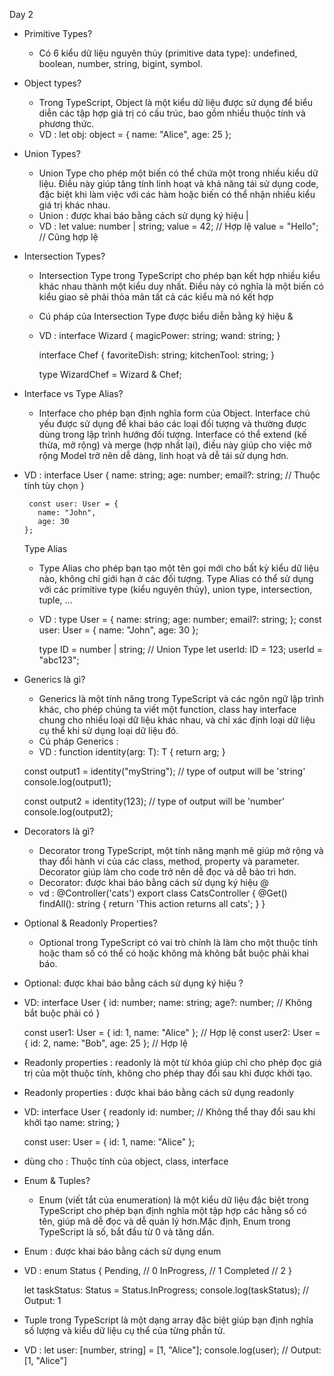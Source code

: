 Day 2

- Primitive Types?

  - Có 6 kiểu dữ liệu nguyên thủy (primitive data type): undefined, boolean, number, string, bigint, symbol.

- Object types?

  - Trong TypeScript, Object là một kiểu dữ liệu được sử dụng để biểu diễn các tập hợp giá trị có cấu trúc, bao gồm nhiều thuộc tính và phương thức.
  - VD : let obj: object = { name: "Alice", age: 25 };

- Union Types?

  - Union Type cho phép một biến có thể chứa một trong nhiều kiểu dữ liệu. Điều này giúp tăng tính linh hoạt và khả năng tái sử dụng code, đặc biệt khi làm việc với các hàm hoặc biến có thể nhận nhiều kiểu giá trị khác nhau.
  - Union : được khai báo bằng cách sử dụng ký hiệu |
  - VD : let value: number | string;
    value = 42; // Hợp lệ
    value = "Hello"; // Cũng hợp lệ

- Intersection Types?

  - Intersection Type trong TypeScript cho phép bạn kết hợp nhiều kiểu khác nhau thành một kiểu duy nhất. Điều này có nghĩa là một biến có kiểu giao sẽ phải thỏa mãn tất cả các kiểu mà nó kết hợp
  - Cú pháp của Intersection Type được biểu diễn bằng ký hiệu &
  - VD : interface Wizard {
    magicPower: string;
    wand: string;
    }

    interface Chef {
    favoriteDish: string;
    kitchenTool: string;
    }

    type WizardChef = Wizard & Chef;

- Interface vs Type Alias?
  - Interface cho phép bạn định nghĩa form của Object. Interface chủ yếu được sử dụng để khai báo các loại đối tượng và thường được dùng trong lập trình hướng đối tượng. Interface có thể extend (kế thừa, mở rộng) và merge (hợp nhất lại), điều này giúp cho việc mở rộng Model trở nên dễ dàng, linh hoạt và dễ tái sử dụng hơn.

* VD : interface User {
  name: string;
  age: number;
  email?: string; // Thuộc tính tùy chọn
  }

       const user: User = {
      	 name: "John",
      	 age: 30
      };

  Type Alias

  - Type Alias cho phép bạn tạo một tên gọi mới cho bất kỳ kiểu dữ liệu nào, không chỉ giới hạn ở các đối tượng. Type Alias có thể sử dụng với các primitive type (kiểu nguyên thủy), union type, intersection, tuple, ...
  - VD : type User = {
    name: string;
    age: number;
    email?: string;
    };
    const user: User = {
    name: "John",
    age: 30
    };

    type ID = number | string; // Union Type
    let userId: ID = 123;
    userId = "abc123";

- Generics là gì?

  - Generics là một tính năng trong TypeScript và các ngôn ngữ lập trình khác, cho phép chúng ta viết một function, class hay interface chung cho nhiều loại dữ liệu khác nhau, và chỉ xác định loại dữ liệu cụ thể khi sử dụng loại dữ liệu đó.
  - Cú pháp Generics : <T>
  - VD : function identity<T>(arg: T): T {
    return arg;
    }

  const output1 = identity<string>("myString"); // type of output will be 'string'
  console.log(output1);

  const output2 = identity<number>(123); // type of output will be 'number'
  console.log(output2);

- Decorators là gì?

  - Decorator trong TypeScript, một tính năng mạnh mẽ giúp mở rộng và thay đổi hành vi của các class, method, property và parameter. Decorator giúp làm cho code trở nên dễ đọc và dễ bảo trì hơn.
  - Decorator: được khai báo bằng cách sử dụng ký hiệu @
  - vd : @Controller('cats')
    export class CatsController {
    @Get()
    findAll(): string {
    return 'This action returns all cats';
    }
    }

- Optional & Readonly Properties?
  - Optional trong TypeScript có vai trò chính là làm cho một thuộc tính hoặc tham số có thể có hoặc không mà không bắt buộc phải khai báo.
- Optional: được khai báo bằng cách sử dụng ký hiệu ?
- VD: interface User {
  id: number;
  name: string;
  age?: number; // Không bắt buộc phải có
  }

  const user1: User = { id: 1, name: "Alice" }; // Hợp lệ
  const user2: User = { id: 2, name: "Bob", age: 25 }; // Hợp lệ

- Readonly properties : readonly là một từ khóa giúp chỉ cho phép đọc giá trị của một thuộc tính, không cho phép thay đổi sau khi được khởi tạo.
- Readonly properties : được khai báo bằng cách sử dụng readonly
- VD: interface User {
  readonly id: number; // Không thể thay đổi sau khi khởi tạo
  name: string;
  }

  const user: User = { id: 1, name: "Alice" };

- dùng cho : Thuộc tính của object, class, interface

- Enum & Tuples?
  - Enum (viết tắt của enumeration) là một kiểu dữ liệu đặc biệt trong TypeScript cho phép bạn định nghĩa một tập hợp các hằng số có tên, giúp mã dễ đọc và dễ quản lý hơn.Mặc định, Enum trong TypeScript là số, bắt đầu từ 0 và tăng dần.
- Enum : được khai báo bằng cách sử dụng enum
- VD : enum Status {
  Pending, // 0
  InProgress, // 1
  Completed // 2
  }

  let taskStatus: Status = Status.InProgress;
  console.log(taskStatus); // Output: 1

- Tuple trong TypeScript là một dạng array đặc biệt giúp bạn định nghĩa số lượng và kiểu dữ liệu cụ thể của từng phần tử.
- VD : let user: [number, string] = [1, "Alice"];
  console.log(user); // Output: [1, "Alice"]
